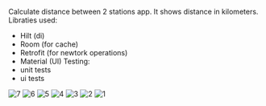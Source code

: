 Calculate distance between 2 stations app. It shows distance in kilometers. 
Libraties used:
- Hilt (di)
- Room (for cache)
- Retrofit (for newtork operations)
- Material (UI)
Testing:
- unit tests
- ui tests

![7](https://github.com/xThauma/CalcDistanceApp/assets/38750502/6f3a8c75-dbd4-4268-ba15-27e193be4c7a)
![6](https://github.com/xThauma/CalcDistanceApp/assets/38750502/31ca1eaa-fc28-4bb7-a9aa-b4e8f88e6cbc)
![5](https://github.com/xThauma/CalcDistanceApp/assets/38750502/c9ca226e-ef99-4b43-8960-2ab3f810421e)
![4](https://github.com/xThauma/CalcDistanceApp/assets/38750502/385b10be-f7d6-453b-b15b-c7f96b979c27)
![3](https://github.com/xThauma/CalcDistanceApp/assets/38750502/f2c689f2-680a-40e2-b268-62dd4bc836a1)
![2](https://github.com/xThauma/CalcDistanceApp/assets/38750502/5c707741-2da7-4680-a154-cb38d92fed77)
![1](https://github.com/xThauma/CalcDistanceApp/assets/38750502/9061e6bb-ce2f-4ead-b0c7-9b274d9adc64)
